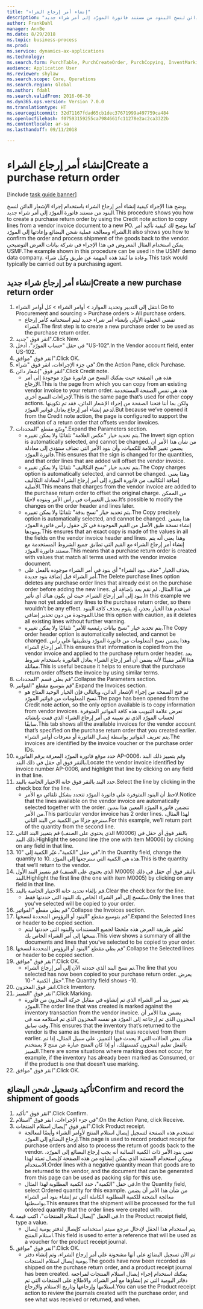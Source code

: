 ```yaml
--- 
title: "إنشاء أمر إرجاع الشراء"
description: "يوضح هذا الإجراء كيفية إنشاء أمر إرجاع الشراء باستخدام إجراء الإشعار الدائن لنسخ البنود من مستند فاتورة المورّد إلى أمر شراء جديد."
author: FrankDahl
manager: AnnBe
ms.date: 8/29/2018
ms.topic: business-process
ms.prod: 
ms.service: dynamics-ax-applications
ms.technology: 
ms.search.form: PurchTable, PurchCreateOrder, PurchCopying, InventMarking, PurchEditLines
audience: Application User
ms.reviewer: shylaw
ms.search.scope: Core, Operations
ms.search.region: Global
ms.author: fdahl
ms.search.validFrom: 2016-06-30
ms.dyn365.ops.version: Version 7.0.0
ms.translationtype: HT
ms.sourcegitcommit: 32d71167fdad65cb1dec37671999a497759ca484
ms.openlocfilehash: f07593159255ca7984661fc11278e2ac2ca3322b
ms.contentlocale: ar-sa
ms.lasthandoff: 09/11/2018

---
```

# <a name="create-a-purchase-return-order"></a><span data-ttu-id="0bbba-103">إنشاء أمر إرجاع الشراء</span><span class="sxs-lookup"><span data-stu-id="0bbba-103">Create a purchase return order</span></span>

[!include [task guide banner](../../includes/task-guide-banner.md)]

<span data-ttu-id="0bbba-104">يوضح هذا الإجراء كيفية إنشاء أمر إرجاع الشراء باستخدام إجراء الإشعار الدائن لنسخ البنود من مستند فاتورة المورّد إلى أمر شراء جديد.</span><span class="sxs-lookup"><span data-stu-id="0bbba-104">This procedure shows you how to create a purchase return order by using the Credit note action to copy lines from a vendor invoice document to a new PO.</span></span> <span data-ttu-id="0bbba-105">كما يوضح لك كيفية تأكيد أمر الشراء ومعالجة عملية شحن البضائع وإعادتها إلى المورّد.</span><span class="sxs-lookup"><span data-stu-id="0bbba-105">It also shows you how to confirm the order and process shipment of the goods back to the vendor.</span></span> <span data-ttu-id="0bbba-106">يمكن استخدام المثال المعروض في هذا الإجراء في شركة بيانات العرض التوضيحي USMF.</span><span class="sxs-lookup"><span data-stu-id="0bbba-106">The example shown in this procedure can be used in the USMF demo data company.</span></span> <span data-ttu-id="0bbba-107">وعادة ما تُنفذ هذه المهمة عن طريق وكيل شراء.</span><span class="sxs-lookup"><span data-stu-id="0bbba-107">This task would typically be carried out by a purchasing agent.</span></span>


## <a name="create-a-new-purchase-return-order"></a><span data-ttu-id="0bbba-108">إنشاء أمر إرجاع شراء جديد</span><span class="sxs-lookup"><span data-stu-id="0bbba-108">Create a new purchase return order</span></span>
1. <span data-ttu-id="0bbba-109">انتقل إلى التدبير وتحديد الموارد > أوامر الشراء > كل أوامر الشراء.</span><span class="sxs-lookup"><span data-stu-id="0bbba-109">Go to Procurement and sourcing > Purchase orders > All purchase orders.</span></span>
    * <span data-ttu-id="0bbba-110">تقضي الخطوة الأولى بإنشاء أمر شراء جديد ليتم استخدامه كأمر إرجاع الشراء.</span><span class="sxs-lookup"><span data-stu-id="0bbba-110">The first step is to create a new purchase order to be used as the purchase return order.</span></span>  
2. <span data-ttu-id="0bbba-111">انقر فوق "جديد".</span><span class="sxs-lookup"><span data-stu-id="0bbba-111">Click New.</span></span>
3. <span data-ttu-id="0bbba-112">في حقل "حساب المورّد‬"، أدخل "US-102".</span><span class="sxs-lookup"><span data-stu-id="0bbba-112">In the Vendor account field, enter US-102.</span></span>
4. <span data-ttu-id="0bbba-113">انقر فوق "موافق".</span><span class="sxs-lookup"><span data-stu-id="0bbba-113">Click OK.</span></span>
5. <span data-ttu-id="0bbba-114">في جزء الإجراءات، انقر فوق "شراء".</span><span class="sxs-lookup"><span data-stu-id="0bbba-114">On the Action Pane, click Purchase.</span></span>
6. <span data-ttu-id="0bbba-115">انقر فوق "إشعار دائن".</span><span class="sxs-lookup"><span data-stu-id="0bbba-115">Click Credit note.</span></span>
    * <span data-ttu-id="0bbba-116">هذه هي الصفحة حيث يمكنك النسخ من فاتورة مورّد موجودة إلى أمر الإرجاع.</span><span class="sxs-lookup"><span data-stu-id="0bbba-116">This is the page from which you can copy from an existing vendor invoice to your return order.</span></span> <span data-ttu-id="0bbba-117">هذه هي نفس الصفحة المستخدمة لإجراءات النسخ أخرى.</span><span class="sxs-lookup"><span data-stu-id="0bbba-117">This is the same page that’s used for other copy actions.</span></span> <span data-ttu-id="0bbba-118">ولكن بما أننا فتحنا الصفحة من إجراء الإشعار الدائن، فقد تم تكوينها لدعم إنشاء أمر إرجاع يعادل فواتير المورّد.</span><span class="sxs-lookup"><span data-stu-id="0bbba-118">But because we’ve opened it from the Credit note action, the page is configured to support the creation of a return order that offsets vendor invoices.</span></span>  
7. <span data-ttu-id="0bbba-119">وسّع مقطع "المحددات".</span><span class="sxs-lookup"><span data-stu-id="0bbba-119">Expand the Parameters section.</span></span>
    * <span data-ttu-id="0bbba-120">يتم تحديد خيار "عكس العلامة‬" تلقائيًا ولا يمكن تغييره.</span><span class="sxs-lookup"><span data-stu-id="0bbba-120">The Invert sign option is automatically selected, and cannot be changed.</span></span> <span data-ttu-id="0bbba-121">من شأن هذا الأمر أن يضمن تغيير العلامة للكميات، وأن بنود الأمر التي تضاف ستؤدي إلى معادلة فاتورة المورّد.</span><span class="sxs-lookup"><span data-stu-id="0bbba-121">This ensures that the sign is changed for the quantities, and that order lines that are added will offset the vendor invoice.</span></span>  
    * <span data-ttu-id="0bbba-122">يتم تحديد خيار "نسخ التكاليف‬" تلقائيًا ولا يمكن تغييره.</span><span class="sxs-lookup"><span data-stu-id="0bbba-122">The Copy charges option is automatically selected, and cannot be changed.</span></span> <span data-ttu-id="0bbba-123">وهذا يعني إضافة التكاليف من فاتورة الموّرد إلى أمر إرجاع الشراء لمعادلة التكاليف الأصلية.</span><span class="sxs-lookup"><span data-stu-id="0bbba-123">This means that charges from the vendor invoice are added to the purchase return order to offset the original charge.</span></span> <span data-ttu-id="0bbba-124">من الممكن تعديل التغييرات في رأس الأمر وبنوده لاحقًا.</span><span class="sxs-lookup"><span data-stu-id="0bbba-124">It’s possible to modify the changes on the order header and lines later.</span></span>  
    * <span data-ttu-id="0bbba-125">يتم تحديد خيار "نسخ بدقة‬‬" تلقائيًا ولا يمكن تغييره.</span><span class="sxs-lookup"><span data-stu-id="0bbba-125">The Copy precisely option is automatically selected, and cannot be changed.</span></span> <span data-ttu-id="0bbba-126">هذا يضمن إنشاء نسخة طبق الأصل من القيم الموجودة في كل حقول رأس فاتورة المورّد وبنودها.</span><span class="sxs-lookup"><span data-stu-id="0bbba-126">This ensures that an exact copy is made of the values in all the fields on the vendor invoice header and lines.</span></span> <span data-ttu-id="0bbba-127">وهذا يعني أنه يتم إنشاء أمر إرجاع الشراء مع القيم التي تطابق جميع الشروط المستخدمة مع مستند فاتورة المورّد.</span><span class="sxs-lookup"><span data-stu-id="0bbba-127">This means that a purchase return order is created with values that match all terms used with the vendor invoice document.</span></span>  
    * <span data-ttu-id="0bbba-128">يحذف الخيار "حذف بنود الشراء" أي بنود في أمر الشراء موجودة بالفعل على أمر الشراء قبل إضافة بنود جديدة.</span><span class="sxs-lookup"><span data-stu-id="0bbba-128">The Delete purchase lines option deletes any purchase order lines that already exist on the purchase order before adding the new lines.</span></span> <span data-ttu-id="0bbba-129">في هذا المثال، لم نقم بعد بإضافة أي بنود إلى أمر إرجاع الشراء، حيث لن يكون هناك أي تأثير.</span><span class="sxs-lookup"><span data-stu-id="0bbba-129">In this example we have not yet added any lines to the purchase return order, so there wouldn’t be any effect.</span></span> <span data-ttu-id="0bbba-130">استخدم هذا الخيار بحذر، إذ يقوم بحذف كافة البنود الموجودة من دون تحذير إضافي.</span><span class="sxs-lookup"><span data-stu-id="0bbba-130">Use this option with caution, as it deletes all existing lines without further warning.</span></span>  
    * <span data-ttu-id="0bbba-131">يتم تحديد خيار "نسخ بيانات رئيسية للأمر‬‬‬" تلقائيًا ولا يمكن تغييره.</span><span class="sxs-lookup"><span data-stu-id="0bbba-131">The Copy order header option is automatically selected, and cannot be changed.</span></span> <span data-ttu-id="0bbba-132">وهذا يضمن نسخ المعلومات من فاتورة المورّد وتطبيقها على رأس أمر إرجاع الشراء.</span><span class="sxs-lookup"><span data-stu-id="0bbba-132">This ensures that information is copied from the vendor invoice and applied to the purchase return order header.</span></span> <span data-ttu-id="0bbba-133">يعد هذا الأمر مفيدًا لأنه يضمن أن أمر إرجاع الشراء يعادل الفاتورة باستخدام شروط مماثلة.</span><span class="sxs-lookup"><span data-stu-id="0bbba-133">This is useful because it helps to ensure that the purchase return order offsets the invoice by using similar terms.</span></span>  
8. <span data-ttu-id="0bbba-134">قم بطي قسم "المحددات".</span><span class="sxs-lookup"><span data-stu-id="0bbba-134">Collapse the Parameters section.</span></span>
9. <span data-ttu-id="0bbba-135">قم بتوسيع مقطع "الفواتير".</span><span class="sxs-lookup"><span data-stu-id="0bbba-135">Expand the Invoices section.</span></span>
    * <span data-ttu-id="0bbba-136">تم فتح الصفحة من إجراء الإشعار الدائن، وبالتالي فإن الخيار الوحيد المتاح هو نسخ المعلومات من فواتير المورّد.</span><span class="sxs-lookup"><span data-stu-id="0bbba-136">The page has been opened from the Credit note action, so the only option available is to copy information from vendor invoices.</span></span> <span data-ttu-id="0bbba-137">تعرض علامة التبويب هذه كافة الفواتير المتوفرة لحساب المورّد الذي تم تعيينه في أمر إرجاع الشراء الذي قمت بإنشائه سابقًا.</span><span class="sxs-lookup"><span data-stu-id="0bbba-137">This tab shows all the available invoices for the vendor account that’s specified on the purchase return order that you created earlier.</span></span>   <span data-ttu-id="0bbba-138">يتم تعريف الفواتير بواسطة إيصال الفاتورة أو معرفات أوامر الشراء.</span><span class="sxs-lookup"><span data-stu-id="0bbba-138">The invoices are identified by the invoice voucher or the purchase order IDs.</span></span>  
10. <span data-ttu-id="0bbba-139">حدد موقع فاتورة المورّد المعرفة برقم الفاتورة AP-0006، وقم بتمييز ذلك البند بالنقر فوق أي حقل في ذلك البند.</span><span class="sxs-lookup"><span data-stu-id="0bbba-139">Locate the vendor invoice identified by invoice number AP-0006, and highlight that line by clicking on any field in that line.</span></span>
11. <span data-ttu-id="0bbba-140">حدد البند بالنقر فوق خانة الاختيار الخاصة بالبند.</span><span class="sxs-lookup"><span data-stu-id="0bbba-140">Select the line by clicking in the check box for the line.</span></span> 
    * <span data-ttu-id="0bbba-141">لاحظ أن البنود المتوفرة على فاتورة المورّد تتحدد بشكل تلقائي مع الأمر.</span><span class="sxs-lookup"><span data-stu-id="0bbba-141">Notice that the lines available on the vendor invoice are automatically selected together with the order.</span></span> <span data-ttu-id="0bbba-142">تتضمن فاتورة المورّد المعين هذا بندين من الأمر.</span><span class="sxs-lookup"><span data-stu-id="0bbba-142">This particular vendor invoice has 2 order lines.</span></span> <span data-ttu-id="0bbba-143">لهذا المثال، سنرجع جزءًا من الكمية من البند الثاني.</span><span class="sxs-lookup"><span data-stu-id="0bbba-143">For this example, we’ll return part of the quantity from the second line.</span></span>  
12. <span data-ttu-id="0bbba-144">قم بتمييز البند الثاني (الذي يحتوي على الصنف M0006) بالنقر فوق أي حقل في ذلك البند.</span><span class="sxs-lookup"><span data-stu-id="0bbba-144">Highlight the second line (the one with item M0006) by clicking on any field in that line.</span></span>
13. <span data-ttu-id="0bbba-145">في حقل "الكمية"، غيّر الكمية إلى "10".</span><span class="sxs-lookup"><span data-stu-id="0bbba-145">In the Quantity field, change the quantity to 10.</span></span> <span data-ttu-id="0bbba-146">هذه هي الكمية التي سنرجعها إلى المورّد.</span><span class="sxs-lookup"><span data-stu-id="0bbba-146">This is the quantity that we’ll return to the vendor.</span></span> 
14. <span data-ttu-id="0bbba-147">قم بتمييز البند الأول (الذي يحتوي على الصنف M0005) بالنقر فوق أي حقل في ذلك البند.</span><span class="sxs-lookup"><span data-stu-id="0bbba-147">Highlight the first line (the one with item M0005) by clicking on any field in that line.</span></span>
15. <span data-ttu-id="0bbba-148">قم بإلغاء تحديد خانة الاختيار الخاصة بالبند.</span><span class="sxs-lookup"><span data-stu-id="0bbba-148">Clear the check box for the line.</span></span>
    * <span data-ttu-id="0bbba-149">ستُنسخ إلى أمر الشراء الخاص بك البنود التي حددتها فقط.</span><span class="sxs-lookup"><span data-stu-id="0bbba-149">Only the lines that you've selected will be copied to your order.</span></span>  
16. <span data-ttu-id="0bbba-150">قم بطي مقطع "الفواتير".</span><span class="sxs-lookup"><span data-stu-id="0bbba-150">Collapse the Invoices section.</span></span>
17. <span data-ttu-id="0bbba-151">قم بتوسيع مقطع "البنود أو الرؤوس المحددة لنسخها".</span><span class="sxs-lookup"><span data-stu-id="0bbba-151">Expand the Selected lines or header to be copied section.</span></span>
    * <span data-ttu-id="0bbba-152">تُظهر طريقة العرض هذه ملخصًا لجميع المستندات والبنود التي حددتها ليتم نسخها إلى أمر الشراء الخاص بك.</span><span class="sxs-lookup"><span data-stu-id="0bbba-152">This view shows a summary of all the documents and lines that you’ve selected to be copied to your order.</span></span>  
18. <span data-ttu-id="0bbba-153">قم بطي مقطع "البنود أو الرؤوس المحددة لنسخها".</span><span class="sxs-lookup"><span data-stu-id="0bbba-153">Collapse the Selected lines or header to be copied section.</span></span>
19. <span data-ttu-id="0bbba-154">انقر فوق "موافق".</span><span class="sxs-lookup"><span data-stu-id="0bbba-154">Click OK.</span></span>
    * <span data-ttu-id="0bbba-155">تم نسخ البند الذي حددته الآن إلى أمر إرجاع الشراء‬.</span><span class="sxs-lookup"><span data-stu-id="0bbba-155">The line that you selected has now been copied to your purchase return order.</span></span> <span data-ttu-id="0bbba-156">يعرض حقل الكمية "-10".</span><span class="sxs-lookup"><span data-stu-id="0bbba-156">The Quantity field shows -10.</span></span>   
20. <span data-ttu-id="0bbba-157">انقر فوق المخزون.</span><span class="sxs-lookup"><span data-stu-id="0bbba-157">Click Inventory.</span></span>
21. <span data-ttu-id="0bbba-158">انقر فوق "التمييز".</span><span class="sxs-lookup"><span data-stu-id="0bbba-158">Click Marking.</span></span>
    * <span data-ttu-id="0bbba-159">يتم تمييز بند أمر الشراء الذي تم إنشاؤه في مقابل حركة المخزون من فاتورة المورّد.</span><span class="sxs-lookup"><span data-stu-id="0bbba-159">The order line that was created is marked against the inventory transaction from the vendor invoice.</span></span> <span data-ttu-id="0bbba-160">يضمن هذا الأمر أن المخزون الذي تم إرجاعه إلى المورّد هو نفسه المخزون الذي تم استلامه منه في وقت سابق.</span><span class="sxs-lookup"><span data-stu-id="0bbba-160">This ensures that the inventory that’s returned to the vendor is the same as the inventory that was received from them earlier.</span></span> <span data-ttu-id="0bbba-161">هناك بعض الحالات التي لا يحدث فيها التمييز، على سبيل المثال، إذا تم بالفعل تعليم المخزون كمستهلك، أو إذا كان المنتج عبارة عن منتج لا يستخدم التمييز.</span><span class="sxs-lookup"><span data-stu-id="0bbba-161">There are some situations where marking does not occur, for example, if the inventory has already been marked as Consumed, or if the product is one that doesn’t use marking.</span></span>  
22. <span data-ttu-id="0bbba-162">انقر فوق "موافق".</span><span class="sxs-lookup"><span data-stu-id="0bbba-162">Click OK.</span></span>

## <a name="confirm-and-record-the-shipment-of-goods"></a><span data-ttu-id="0bbba-163">تأكيد وتسجيل شحن البضائع</span><span class="sxs-lookup"><span data-stu-id="0bbba-163">Confirm and record the shipment of goods</span></span>
1. <span data-ttu-id="0bbba-164">انقر فوق "تأكيد".</span><span class="sxs-lookup"><span data-stu-id="0bbba-164">Click Confirm.</span></span>
2. <span data-ttu-id="0bbba-165">في جزء الإجراءات، انقر فوق "استلام".</span><span class="sxs-lookup"><span data-stu-id="0bbba-165">On the Action Pane, click Receive.</span></span>
3. <span data-ttu-id="0bbba-166">انقر فوق "إيصال استلام المنتجات".</span><span class="sxs-lookup"><span data-stu-id="0bbba-166">Click Product receipt.</span></span>
    * <span data-ttu-id="0bbba-167">تستخدم هذه الصفحة لتسجيل إيصال استلام المنتج لأوامر الشراء وأيضًا لمعالجة إرجاع البضائع إلى المورّد.</span><span class="sxs-lookup"><span data-stu-id="0bbba-167">This page is used to record product receipt for purchase orders and also to process the return of goods back to the vendor.</span></span> <span data-ttu-id="0bbba-168">تعني بنود الأمر ذات الكمية السالبة أنه يجب إرجاع البضائع إلى المورّد، ويمكن استخدام المستند الذي يمكن إنشاؤه من هذه الصفحة كإيصال تعبئة لهذا الاستخدام.</span><span class="sxs-lookup"><span data-stu-id="0bbba-168">Order lines with a negative quantity mean that goods are to be returned to the vendor, and the document that can be generated from this page can be used as packing slip for this use.</span></span>   
    * <span data-ttu-id="0bbba-169">في حقل "الكمية"، حدد الكمية المطلوبة لهذا المثال.</span><span class="sxs-lookup"><span data-stu-id="0bbba-169">In the Quantity field, select Ordered quantity for this example.</span></span>   <span data-ttu-id="0bbba-170">من شأن هذا الأمر أن يضمن معالجة الشحنة للكمية المطلوبة الكاملة التي تم إنشاء بنود أمر الشراء بواسطتها.</span><span class="sxs-lookup"><span data-stu-id="0bbba-170">This ensures that the shipment will be processed for the full ordered quantity that the order lines were created with.</span></span>   
4. <span data-ttu-id="0bbba-171">في الحقل "إيصال استلام المنتجات"، اكتب قيمة.</span><span class="sxs-lookup"><span data-stu-id="0bbba-171">In the Product receipt field, type a value.</span></span>
    * <span data-ttu-id="0bbba-172">يتم استخدام هذا الحقل لإدخال مرجع سيتم استخدامه كإيصال لدفتر يومية إيصال استلام المنتج.</span><span class="sxs-lookup"><span data-stu-id="0bbba-172">This field is used to enter a reference that will be used as a voucher for the product receipt journal.</span></span>  
5. <span data-ttu-id="0bbba-173">انقر فوق "موافق".</span><span class="sxs-lookup"><span data-stu-id="0bbba-173">Click OK.</span></span>
    * <span data-ttu-id="0bbba-174">تم الآن تسجيل البضائع على أنها مشحونة على أمر إرجاع الشراء، وتم إنشاء دفتر يومية إيصال استلام المنتجات.</span><span class="sxs-lookup"><span data-stu-id="0bbba-174">The goods have now been recorded as shipped on the purchase return order, and a product receipt journal has been created.</span></span> <span data-ttu-id="0bbba-175">يمكنك استخدام إجراء إيصال استلام المنتجات لمراجعة دفاتر اليومية التي تم إنشاؤها مع أمر الشراء، والاطلاع على المنتجات التي تم استلامها وإرجاعها وتاريخ الاستلام والإرجاع.</span><span class="sxs-lookup"><span data-stu-id="0bbba-175">You can use the Product receipt action to review the journals created with the purchase order, and see what was received or returned, and when.</span></span>  


